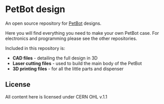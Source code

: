# PetBot design

An open source repository for [PetBot](http://petbot.ca) designs.

Here you will find everything you need to make your own PetBot case. For electronics and programming please see the other repositories. 

Included in this repository is:

* **CAD files** - detailing the full design in 3D
* **Laser cutting files** - used to build the main body of the PetBot
* **3D printing files** - for all the little parts and dispenser

## License
All content here is licensed under CERN OHL v.1.1
